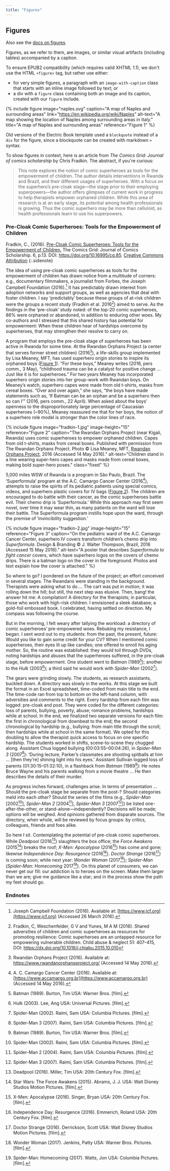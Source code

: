 ```yaml
---
title: "Figures"
---
```


## Figures

Also see the [docs on figures](https://electricbookworks.github.io/electric-book/docs/editing/figures.html).

Figures, as we refer to them, are images, or similar visual artifacts (including tables) accompanied by a caption.

To ensure EPUB2 compatibility (which requires valid XHTML 1.1), we don't use the HTML `<figure>` tag, but rather use either:

* for very simple figures, a paragraph with an `image-with-caption` class that starts with an inline image followed by text; or
* a div with a `figure` class containing both an image and its caption, created with our `figure` include.

{% include figure
   image="naples.svg"
   caption="A map of Naples and surrounding areas"
   link="https://en.wikipedia.org/wiki/Naples"
   alt-text="A map showing the location of Naples among surrounding areas in Italy."
   title="A map of Naples and surrounding areas"
   reference="Figure 1"
%}

Old versions of the Electric Book template used a `blockquote` instead of a `div` for the figure, since a blockquote can be created with markdown `>` syntax.

<!-- index:
Fradkin, Chris
-->

To show figures in context, here is an article from *The Comics Grid: Journal of comics scholarship* by Chris Fradkin. The abstract, if you're curious:

> This note explores the notion of comic superheroes as tools for the empowerment of children. The author details interventions in Rwanda and Brazil, and their different usages of superheroes. With a focus on the superhero’s pre-cloak stage—the stage prior to their employing superpowers—the author offers glimpses of current work in progress to help therapists empower orphaned children. While this area of research is at an early stage, its potential among health professionals is growing. Thus the comic superhero may be more than celluloid, as health professionals learn to use his superpowers.

### Pre-Cloak Comic Superheroes: Tools for the Empowerment of Children

Fradkin, C., (2016). [Pre-Cloak Comic Superheroes: Tools for the Empowerment of Children.](https://www.comicsgrid.com/articles/10.16995/cg.85/) The Comics Grid: Journal of Comics Scholarship. 6, p.13. DOI: https://doi.org/10.16995/cg.85. [Creative Commons Attribution](https://creativecommons.org/licenses/by/4.0)
{:.sidenote}

The idea of using pre-cloak comic superheroes as tools for the empowerment of children has drawn notice from a multitude of corners: e.g., documentary filmmakers, a journalist from Forbes, the Joseph Campbell Foundation (2016).[^1] It has predictably drawn interest from adoption networks and support groups, as well as agencies that deal with foster children. I say ‘predictably’ because these groups of at-risk children were the groups a recent study (Fradkin et al. 2016[^2]) aimed to serve. As the findings in the ‘pre-cloak’ study noted: of the top-20 comic superheroes, 86% were orphaned or abandoned, in addition to enduring other woes. My co-authors and I stressed that this shared history has potential for empowerment: When these children hear of hardships overcome by superheroes, that may strengthen their resolve to carry on.

[^1]: Joseph Campbell Foundation (2016).  Available at: [https://www.jcf.org](https://www.jcf.org) (Accessed 26 March 2016).
[^2]: Fradkin, C, Weschenfelder, G V and Yunes, M A M (2016). Shared adversities of children and comic superheroes as resources for promoting resilience: Comic superheroes are an untapped resource for empowering vulnerable children. Child abuse & neglect 51: 407–415, DOI: https://dx.doi.org/10.1016/j.chiabu.2015.10.010

A program that employs the pre-cloak stage of superheroes has been active in Rwanda for some time. At the Rwandan Orphans Project (a center that serves former street children) (2016[^3]), a life-skills group implemented by Lisa Meaney, MFT, has used superhero origin stories to inspire its orphaned boys ([Figure 1](#figure-1)). “For these boys,” Meaney writes (2016, pers comm., 3 May), “childhood trauma can be a catalyst for positive change … Just like it is for superheroes.” For two years Meaney has incorporated superhero origin stories into her group-work with Rwandan boys. On Meaney’s watch, superhero capes were made from old t-shirts, masks from cereal boxes. “Over and over again,” she says, “the boys have made statements such as, ‘If Batman can be an orphan and be a superhero then so can I’” (2016, pers comm., 22 April). When asked about the boys’ openness to the disproportionately large percentage of Caucasian superheroes (~90%), Meaney reassured me that for her boys, the notion of a superhero role model is stronger than the color lines of race.

[^3]: Rwandan Orphans Project (2016).  Available at: https://www.rwandanorphansproject.org/ (Accessed 14 May 2016).

{% include figure
    image="fradkin-1.jpg"
    image-height="15"
    reference="Figure 2"
    caption="The Rwandan Orphans Project (near Kigali, Rwanda) uses comic superheroes to empower orphaned children. Capes from old t-shirts, masks from cereal boxes. Published with permission from The Rwandan Orphans Project. Photo © Lisa Meaney, MFT, [Rwandan Orphans Project](https://www.rwandanorphansproject.org), 2016 (Accessed 14 May 2016)."
    alt-text="Children stand in a line wearing super-hero capes and masks made from cereal boxes, making bold super-hero poses."
    class="fixed"
%}

5,000 miles WSW of Rwanda is a program in São Paulo, Brazil. The ‘Superformula’ program at the A.C. Camargo Cancer Center (2016[^4]), attempts to raise the spirits of its pediatric patients using special comics, videos, and superhero plastic covers for IV bags ([Figure 2](#figure-2)). The children are encouraged to do battle with their cancer, as the comic superheroes battle evil. Their chemo drip is ‘Superformula.’ While this approach may first seem novel, over time it may wear thin, as many patients on the ward will lose their battle. The Superformula program instills hope upon the ward, through the premise of ‘invincibility suggestion.’

[^4]: A. C. Camargo Cancer Center (2016).  Available at: [https://www.accamargo.org.br](https://www.accamargo.org.br) (Accessed 14 May 2016).

{% include figure
    image="fradkin-2.jpg"
    image-height="15"
    reference="Figure 3"
    caption="On the pediatric ward of the A.C. Camargo Cancer Center, superhero IV covers transform children’s chemo drip into _Superformula_. Design & Branding © J. Walter Thompson, Brazil, 2016 (Accessed 15&nbsp;May 2016)."
    alt-text="A poster that describes _Superformula to fight cancer_ covers, which have superhero logos on the covers of chemo drips. There is a batman logo on the cover in the foreground. Photos and text explain how the cover is attached."
%}

So where to go? I pondered on the future of the project; an effort conceived in several stages. The Rwandans were standing in the background. Therapists were asking what to do…. The cart was put in motion; it was rolling down the hill; but still, the next step was elusive. Then, bang! the answer hit me: A compilation! A directory for the therapists; in particular, those who work with high-risk children. I envisioned a sleek database; a gold-foil embossed book. I celebrated, having settled on direction. My compass was following the course.

But in the morning, I felt weary after tallying the workload: a directory of comic superheroes’ pre-empowered woes. Rebuking my resistance, I began. I sent word out to my students: from the past, the present, future: Would you like to gain some credit for your CV? When I mentioned comic superheroes, their eyes lit up like candles; one offered to enroll his aging mother. So, the routine was established: they would toil through DVDs, noting hardships and abuses that the superheroes suffered, in the pre-cloak stage, before empowerment. One student went to _Batman_ (1989[^5]); another to the _Hulk_ (2003[^6]); a third said he would work with _Spider-Man_ (2002[^7]).

[^5]: Batman (1989). Burton, Tim  USA: Warner Bros. [film].
[^6]: Hulk (2003). Lee, Ang  USA: Universal Pictures. [film].
[^7]: Spider-Man (2002). Raimi, Sam  USA: Columbia Pictures. [film].

The gears were grinding slowly. The students, as research assistants, buckled down. A directory was slowly in the works. At this stage we built the format in an Excel spreadsheet, time-coded from main title to the end. The time-code ran from top to bottom on the left-hand column, with adversities and comments to the right. Every hardship from each film was logged: pre-cloak and post. They were coded for the different categories: loss of parents, bullying, poverty, abuse; romance problems, hardships while at school. In the end, we finalized two separate versions for each film: the first in chronological from downbeat to the end; the second chronological by hardship (e.g., bullying: from main title through the scroll; then hardships while at school in the same format). We opted for this doubling to allow the therapist quick access to focus on one specific hardship. The students worked in shifts, scene-to-scene they chugged along. Assistant Chua logged bullying (00:03:55–00:04:26), in _Spider-Man 3_ (2007[^8]): ‘During lecture, Parker’s classmates are shooting spitballs at him … [then they’re] shining light into his eyes.’ Assistant Sullivan logged loss of parents (01:30:15–01:32:10), in a flashback from _Batman_ (1989[^9]): He notes Bruce Wayne and his parents walking from a movie theatre … He then describes the details of their murder.

[^8]: Spider-Man 3 (2007). Raimi, Sam  USA: Columbia Pictures. [film].
[^9]: Batman (1989). Burton, Tim  USA: Warner Bros. [film].

As progress inches forward, challenges arise. In terms of presentation … Should the pre-cloak stage be separate from the post-? Should categories meld into each other? Should the series of the films (e.g., _Spider-Man_ [2002[^10]], _Spider-Man 2_ [2004[^11]], _Spider-Man 3_ [2007[^12]]) be listed one-after-the-other, or stand-alone—independently? Decisions will be made; options will be weighed. And opinions gathered from disparate sources. The directory, when whole, will be reviewed by focus groups: by critics, colleagues, friends and foes alike.

[^10]: Spider-Man (2002). Raimi, Sam  USA: Columbia Pictures. [film].
[^11]: Spider-Man 2 (2004). Raimi, Sam  USA: Columbia Pictures. [film].
[^12]: Spider-Man 3 (2007). Raimi, Sam  USA: Columbia Pictures. [film].

So here I sit. Contemplating the potential of pre-cloak comic superheroes. While _Deadpool_ (2016[^13]) slaughters the box office; the _Force Awakens_ (2015[^14]) breaks the roof; _X-Men: Apocalypse_ (2016[^15]) has come and gone; likewise _Independence Day: Resurgence_ (2016[^16]). _Doctor Strange_ (2016[^17]) is coming soon; while next year: _Wonder Woman_ (2017[^18]); _Spider-Man_ (_Spider-Man: Homecoming_ 2017[^19]). On this planet of consumers, we can never get our fill: our addiction is to heroes on the screen. Make them larger than we are; give me guidance like a star; and in the process show the path my feet should go.

[^13]: Deadpool (2016). Miller, Tim  USA: 20th Century Fox. [film].
[^14]: Star Wars: The Force Awakens (2015). Abrams, J. J.  USA: Walt Disney Studios Motion Pictures. [film].
[^15]: X-Men: Apocalypse (2016). Singer, Bryan  USA: 20th Century Fox. [film].
[^16]: Independence Day: Resurgence (2016). Emmerich, Roland  USA: 20th Century Fox. [film].
[^17]: Doctor Strange (2016). Derrickson, Scott  USA: Walt Disney Studios Motion Pictures. [film].
[^18]: Wonder Woman (2017). Jenkins, Patty  USA: Warner Bros. Pictures. [film].
[^19]: Spider-Man: Homecoming (2017). Watts, Jon  USA: Columbia Pictures. [film].

### Endnotes
